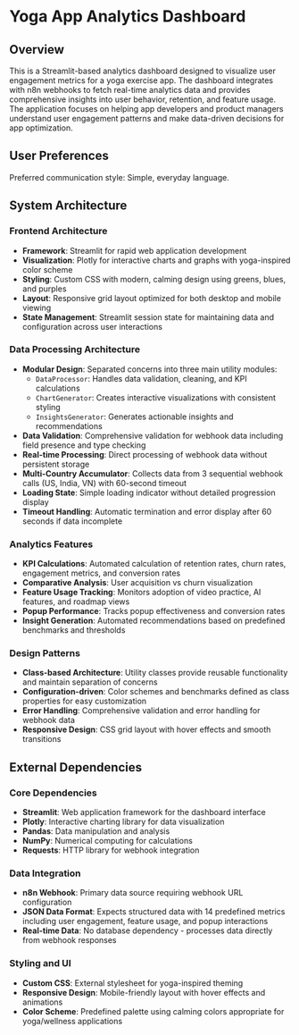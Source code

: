 # Yoga App Analytics Dashboard

## Overview

This is a Streamlit-based analytics dashboard designed to visualize user engagement metrics for a yoga exercise app. The dashboard integrates with n8n webhooks to fetch real-time analytics data and provides comprehensive insights into user behavior, retention, and feature usage. The application focuses on helping app developers and product managers understand user engagement patterns and make data-driven decisions for app optimization.

## User Preferences

Preferred communication style: Simple, everyday language.

## System Architecture

### Frontend Architecture
- **Framework**: Streamlit for rapid web application development
- **Visualization**: Plotly for interactive charts and graphs with yoga-inspired color scheme
- **Styling**: Custom CSS with modern, calming design using greens, blues, and purples
- **Layout**: Responsive grid layout optimized for both desktop and mobile viewing
- **State Management**: Streamlit session state for maintaining data and configuration across user interactions

### Data Processing Architecture
- **Modular Design**: Separated concerns into three main utility modules:
  - `DataProcessor`: Handles data validation, cleaning, and KPI calculations
  - `ChartGenerator`: Creates interactive visualizations with consistent styling
  - `InsightsGenerator`: Generates actionable insights and recommendations
- **Data Validation**: Comprehensive validation for webhook data including field presence and type checking
- **Real-time Processing**: Direct processing of webhook data without persistent storage
- **Multi-Country Accumulator**: Collects data from 3 sequential webhook calls (US, India, VN) with 60-second timeout
- **Loading State**: Simple loading indicator without detailed progression display
- **Timeout Handling**: Automatic termination and error display after 60 seconds if data incomplete

### Analytics Features
- **KPI Calculations**: Automated calculation of retention rates, churn rates, engagement metrics, and conversion rates
- **Comparative Analysis**: User acquisition vs churn visualization
- **Feature Usage Tracking**: Monitors adoption of video practice, AI features, and roadmap views
- **Popup Performance**: Tracks popup effectiveness and conversion rates
- **Insight Generation**: Automated recommendations based on predefined benchmarks and thresholds

### Design Patterns
- **Class-based Architecture**: Utility classes provide reusable functionality and maintain separation of concerns
- **Configuration-driven**: Color schemes and benchmarks defined as class properties for easy customization
- **Error Handling**: Comprehensive validation and error handling for webhook data
- **Responsive Design**: CSS grid layout with hover effects and smooth transitions

## External Dependencies

### Core Dependencies
- **Streamlit**: Web application framework for the dashboard interface
- **Plotly**: Interactive charting library for data visualization
- **Pandas**: Data manipulation and analysis
- **NumPy**: Numerical computing for calculations
- **Requests**: HTTP library for webhook integration

### Data Integration
- **n8n Webhook**: Primary data source requiring webhook URL configuration
- **JSON Data Format**: Expects structured data with 14 predefined metrics including user engagement, feature usage, and popup interactions
- **Real-time Data**: No database dependency - processes data directly from webhook responses

### Styling and UI
- **Custom CSS**: External stylesheet for yoga-inspired theming
- **Responsive Design**: Mobile-friendly layout with hover effects and animations
- **Color Scheme**: Predefined palette using calming colors appropriate for yoga/wellness applications
